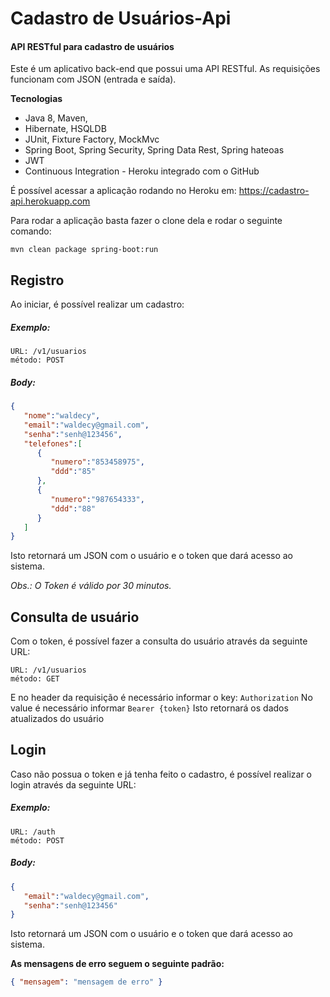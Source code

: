 # Cadastro de Usuários-Api
#### API RESTful para cadastro de usuários

Este é um aplicativo back-end que possui uma API RESTful. As requisições funcionam com JSON (entrada e saída). 

**Tecnologias**
- Java 8, Maven,
- Hibernate, HSQLDB
- JUnit, Fixture Factory, MockMvc
- Spring Boot, Spring Security, Spring Data Rest, Spring hateoas
- JWT
- Continuous Integration - Heroku integrado com o GitHub

É possível acessar a aplicação rodando no Heroku em:
https://cadastro-api.herokuapp.com

Para rodar a aplicação basta fazer o clone dela e rodar o seguinte comando:
```
mvn clean package spring-boot:run
```

## Registro
Ao iniciar, é possível realizar um cadastro:
##### Exemplo: #####
```
URL: /v1/usuarios
método: POST
```
##### Body: #####
```json
{
   "nome":"waldecy",
   "email":"waldecy@gmail.com",
   "senha":"senh@123456",
   "telefones":[
      {
         "numero":"853458975",
         "ddd":"85"
      },
      {
         "numero":"987654333",
         "ddd":"88"
      }
   ]
}
```
Isto retornará um JSON com o usuário e o token que dará acesso ao sistema.

*Obs.: O Token é válido por 30 minutos.*



## Consulta de usuário
Com o token, é possível fazer a consulta do usuário através da seguinte URL:
```
URL: /v1/usuarios
método: GET
```
E no header da requisição é necessário informar o key: `Authorization`
No value é necessário informar `Bearer {token}`
Isto retornará os dados atualizados do usuário



## Login
Caso não possua o token e já tenha feito o cadastro, é possível realizar o login através da seguinte URL:
##### Exemplo: #####
```
URL: /auth
método: POST
```
##### Body: #####
```json
{
   "email":"waldecy@gmail.com",
   "senha":"senh@123456"
}
```
Isto retornará um JSON com o usuário e o token que dará acesso ao sistema.



**As mensagens de erro seguem o seguinte padrão:**
```json
{ "mensagem": "mensagem de erro" }
```

